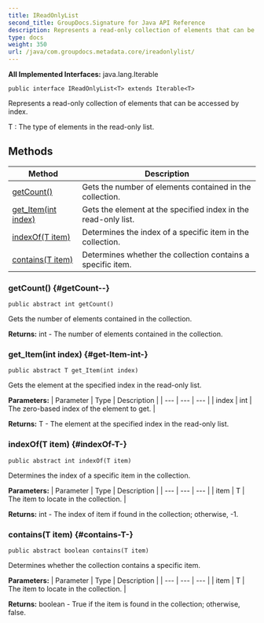 ```yaml
---
title: IReadOnlyList
second_title: GroupDocs.Signature for Java API Reference
description: Represents a read-only collection of elements that can be accessed by index.
type: docs
weight: 350
url: /java/com.groupdocs.metadata.core/ireadonlylist/
---
```

**All Implemented Interfaces:**
java.lang.Iterable
```
public interface IReadOnlyList<T> extends Iterable<T>
```

Represents a read-only collection of elements that can be accessed by index.

 T : The type of elements in the read-only list.
## Methods

| Method | Description |
| --- | --- |
| [getCount()](#getCount--) | Gets the number of elements contained in the collection. |
| [get_Item(int index)](#get-Item-int-) | Gets the element at the specified index in the read-only list. |
| [indexOf(T item)](#indexOf-T-) | Determines the index of a specific item in the collection. |
| [contains(T item)](#contains-T-) | Determines whether the collection contains a specific item. |
### getCount() {#getCount--}
```
public abstract int getCount()
```


Gets the number of elements contained in the collection.

**Returns:**
int - The number of elements contained in the collection.
### get_Item(int index) {#get-Item-int-}
```
public abstract T get_Item(int index)
```


Gets the element at the specified index in the read-only list.

**Parameters:**
| Parameter | Type | Description |
| --- | --- | --- |
| index | int | The zero-based index of the element to get. |

**Returns:**
T - The element at the specified index in the read-only list.
### indexOf(T item) {#indexOf-T-}
```
public abstract int indexOf(T item)
```


Determines the index of a specific item in the collection.

**Parameters:**
| Parameter | Type | Description |
| --- | --- | --- |
| item | T | The item to locate in the collection. |

**Returns:**
int - The index of  item  if found in the collection; otherwise, -1.
### contains(T item) {#contains-T-}
```
public abstract boolean contains(T item)
```


Determines whether the collection contains a specific item.

**Parameters:**
| Parameter | Type | Description |
| --- | --- | --- |
| item | T | The item to locate in the collection. |

**Returns:**
boolean - True if the item is found in the collection; otherwise, false.
